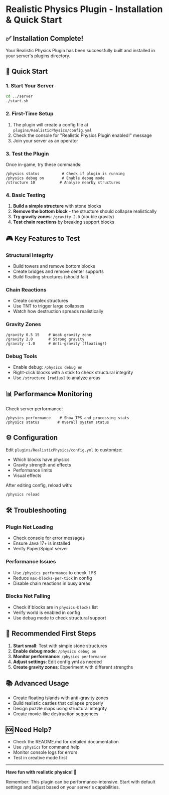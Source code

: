 # Realistic Physics Plugin - Installation & Quick Start

## ✅ Installation Complete!

Your Realistic Physics Plugin has been successfully built and installed in your server's plugins directory.

## 🚀 Quick Start

### 1. Start Your Server
```bash
cd ../server
./start.sh
```

### 2. First-Time Setup
1. The plugin will create a config file at `plugins/RealisticPhysics/config.yml`
2. Check the console for "Realistic Physics Plugin enabled!" message
3. Join your server as an operator

### 3. Test the Plugin
Once in-game, try these commands:

```
/physics status          # Check if plugin is running
/physics debug on        # Enable debug mode
/structure 10           # Analyze nearby structures
```

### 4. Basic Testing
1. **Build a simple structure** with stone blocks
2. **Remove the bottom block** - the structure should collapse realistically
3. **Try gravity zones**: `/gravity 2.0` (double gravity)
4. **Test chain reactions** by breaking support blocks

## 🎮 Key Features to Test

### Structural Integrity
- Build towers and remove bottom blocks
- Create bridges and remove center supports
- Build floating structures (should fall)

### Chain Reactions
- Create complex structures
- Use TNT to trigger large collapses
- Watch how destruction spreads realistically

### Gravity Zones
```
/gravity 0.5 15    # Weak gravity zone
/gravity 2.0       # Strong gravity
/gravity -1.0      # Anti-gravity (floating!)
```

### Debug Tools
- Enable debug: `/physics debug on`
- Right-click blocks with a stick to check structural integrity
- Use `/structure [radius]` to analyze areas

## 📊 Performance Monitoring

Check server performance:
```
/physics performance    # Show TPS and processing stats
/physics status        # Overall system status
```

## ⚙️ Configuration

Edit `plugins/RealisticPhysics/config.yml` to customize:
- Which blocks have physics
- Gravity strength and effects
- Performance limits
- Visual effects

After editing config, reload with:
```
/physics reload
```

## 🛠️ Troubleshooting

### Plugin Not Loading
- Check console for error messages
- Ensure Java 17+ is installed
- Verify Paper/Spigot server

### Performance Issues
- Use `/physics performance` to check TPS
- Reduce `max-blocks-per-tick` in config
- Disable chain reactions in busy areas

### Blocks Not Falling
- Check if blocks are in `physics-blocks` list
- Verify world is enabled in config
- Use debug mode to check structural support

## 🎯 Recommended First Steps

1. **Start small**: Test with simple stone structures
2. **Enable debug mode**: `/physics debug on`
3. **Monitor performance**: `/physics performance`
4. **Adjust settings**: Edit config.yml as needed
5. **Create gravity zones**: Experiment with different strengths

## 📚 Advanced Usage

- Create floating islands with anti-gravity zones
- Build realistic castles that collapse properly
- Design puzzle maps using structural integrity
- Create movie-like destruction sequences

## 🆘 Need Help?

- Check the README.md for detailed documentation
- Use `/physics` for command help
- Monitor console logs for errors
- Test in creative mode first

---

**Have fun with realistic physics! 🚀**

Remember: This plugin can be performance-intensive. Start with default settings and adjust based on your server's capabilities. 